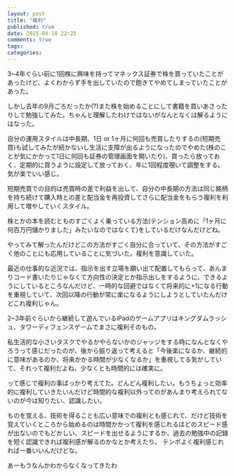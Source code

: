 ```yaml
---
layout: post
title: "複利"
published: true
date: 2015-04-18 22:25
comments: true
tags: 
categories: 
---
```


3~4年ぐらい前に1回株に興味を持ってマネックス証券で株を買っていたことがあったけど、よくわからず手を出していたので飽きてやめてしまっていたことがあった。

しかし去年の9月ごろだったか(?)また株を始めることにして書籍を買いあさったりして勉強してみた。ちゃんと理解したわけではないがなんとなくは解るようにはなった。

自分の運用スタイルは中長期、1日 or 1ヶ月に何回も売買したりするの(短期売買)も試してみたが続かないし生活に支障が出るようになったのでやめた(株のことが気にかかって1日に何回も証券の管理画面を開いたり)、買ったら放っておく、定期的に買うように設定して放っておく、年に1回程度覗いて調整をする。気が楽でいい感じ。

短期売買での目的は売買時の差で利益を出して、自分の中長期の方法は同じ銘柄を持ち続けて購入時との差と配当金を再投資してさらに配当金をもらう複利を利用して増やしていくスタイル。


株とかの本を読むとものすごくよく乗っている方法(テンション高めに「1ヶ月に何百万円儲かりました」みたいなのではなくて)をしているだけなんだけどね。

やってみて解ったんだけどこの方法がすごく自分に合っていて、その方法がすごく他のことにも応用していることに気づいた。複利を意識していた。

最近の仕事的な近況では、指示を出す立場を願い出て配置してもらって、あんまりコード書いたりじゃなくて方向性の決定とか指示出しをするように、できるようにしているところなんだけど、一時的な回避ではなくて将来的に+1になる行動を重視していて、次回以降の行動が常に楽になるようにしようとしていたんだけどこれ複利じゃん。

2~3年前ぐらいから継続して遊んでいるiPadのゲームアプリはキングダムラッシュ、タワーディフェンスゲームでまさに複利そのもの。

私生活的な小さいタスクでやるかやらないかのジャッジをする時になんとなくやろうって感じだったのが、後から振り返って考えると「今後楽になるか、継続的に意味があるのか、将来かかる時間が少なくなるか」を重視してる気がしていて、それって複利だよね、少なくとも時間的には確実に。

って感じで複利の事ばっかり考えてた。どんどん複利したい。もうちょっと効率的に複利していきたいんだけど時間的な複利以外ってのがあんまり考えられてないのが今は知りたい、認識したい。

ものを覚える、技術を得ることも広い意味での複利とも感じれて、だけど技術を覚えていくところから始めるのは時間かかって複利を感じれるほどのスピード感が出ないのでもどかしい、スピードを出せるようにするか、過去の勉強中の記録を短く認識できれば複利感が解るのかなとか考えたり。
テンポよく複利感じれれば一番いいんだけどな。

あーもうなんかわからなくなってきたわ
